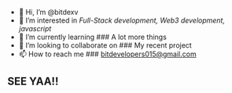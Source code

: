 - 👋 Hi, I’m @bitdexv
- 👀 I’m interested in <i>Full-Stack development, Web3 development, javascript</i>
- 🌱 I’m currently learning ### A lot more things
- 💞️ I’m looking to collaborate on ### My recent project
- 📫 How to reach me ### bitdevelopers015@gmail.com

## SEE YAA!!
